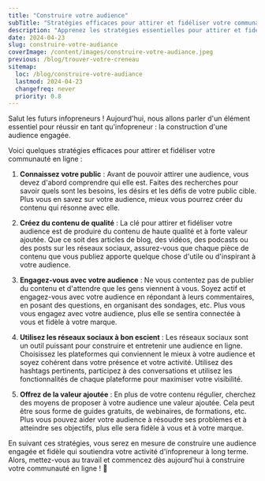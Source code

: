 ```yaml
---
title: "Construire votre audience"
subTitle: "Stratégies efficaces pour attirer et fidéliser votre communauté en ligne"
description: "Apprenez les stratégies essentielles pour attirer et fidéliser une audience engagée en tant qu'infopreneur. Découvrez comment comprendre votre public, créer un contenu de qualité, vous engager efficacement sur les réseaux sociaux et offrir une valeur ajoutée pour construire une communauté solide en ligne. Lancez-vous dès aujourd'hui dans la construction de votre communauté en ligne !"
date: 2024-04-23
slug: construire-votre-audiance
coverImage: /content/images/construire-votre-audiance.jpeg
previous: /blog/trouver-votre-creneau
sitemap:
  loc: /blog/construire-votre-audiance
  lastmod: 2024-04-23
  changefreq: never
  priority: 0.8
---
```


Salut les futurs infopreneurs ! Aujourd'hui, nous allons parler d'un élément essentiel pour réussir en tant qu'infopreneur : la construction d'une audience engagée.
<!--more-->

Voici quelques stratégies efficaces pour attirer et fidéliser votre communauté en ligne :
1. **Connaissez votre public** : Avant de pouvoir attirer une audience, vous devez d'abord comprendre qui elle est. Faites des recherches pour savoir quels sont les besoins, les désirs et les défis de votre public cible. Plus vous en savez sur votre audience, mieux vous pourrez créer du contenu qui résonne avec elle.

2. **Créez du contenu de qualité** : La clé pour attirer et fidéliser votre audience est de produire du contenu de haute qualité et à forte valeur ajoutée. Que ce soit des articles de blog, des vidéos, des podcasts ou des posts sur les réseaux sociaux, assurez-vous que chaque pièce de contenu que vous publiez apporte quelque chose d'utile ou d'inspirant à votre audience.

3. **Engagez-vous avec votre audience** : Ne vous contentez pas de publier du contenu et d'attendre que les gens viennent à vous. Soyez actif et engagez-vous avec votre audience en répondant à leurs commentaires, en posant des questions, en organisant des sondages, etc. Plus vous vous engagez avec votre audience, plus elle se sentira connectée à vous et fidèle à votre marque.

4. **Utilisez les réseaux sociaux à bon escient** : Les réseaux sociaux sont un outil puissant pour construire et entretenir une audience en ligne. Choisissez les plateformes qui conviennent le mieux à votre audience et soyez cohérent dans votre présence et votre activité. Utilisez des hashtags pertinents, participez à des conversations et utilisez les fonctionnalités de chaque plateforme pour maximiser votre visibilité.

5. **Offrez de la valeur ajoutée** : En plus de votre contenu régulier, cherchez des moyens de proposer à votre audience une valeur ajoutée. Cela peut être sous forme de guides gratuits, de webinaires, de formations, etc. Plus vous pouvez aider votre audience à résoudre ses problèmes et à atteindre ses objectifs, plus elle sera fidèle à vous et à votre marque.

En suivant ces stratégies, vous serez en mesure de construire une audience engagée et fidèle qui soutiendra votre activité d'infopreneur à long terme. Alors, mettez-vous au travail et commencez dès aujourd'hui à construire votre communauté en ligne ! 🚀
